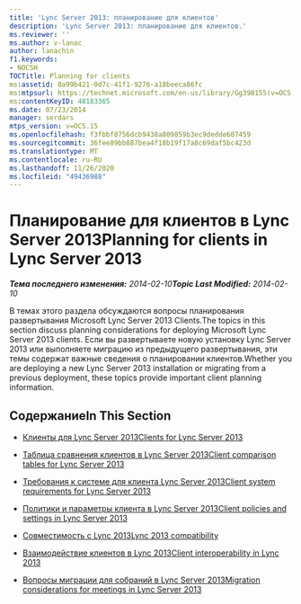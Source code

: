 ```yaml
---
title: 'Lync Server 2013: планирование для клиентов'
description: 'Lync Server 2013: планирование для клиентов.'
ms.reviewer: ''
ms.author: v-lanac
author: lanachin
f1.keywords:
- NOCSH
TOCTitle: Planning for clients
ms:assetid: 0a99b421-0d7c-41f1-9276-a18beeca86fc
ms:mtpsurl: https://technet.microsoft.com/en-us/library/Gg398155(v=OCS.15)
ms:contentKeyID: 48183365
ms.date: 07/23/2014
manager: serdars
mtps_version: v=OCS.15
ms.openlocfilehash: f3fbbf0756dcb9438a809859b3ec9dedde607459
ms.sourcegitcommit: 36fee89bb887bea4f18b19f17a8c69daf5bc423d
ms.translationtype: MT
ms.contentlocale: ru-RU
ms.lasthandoff: 11/26/2020
ms.locfileid: "49436988"
---
```

# <a name="planning-for-clients-in-lync-server-2013"></a><span data-ttu-id="f4cf8-103">Планирование для клиентов в Lync Server 2013</span><span class="sxs-lookup"><span data-stu-id="f4cf8-103">Planning for clients in Lync Server 2013</span></span>

<div data-xmlns="http://www.w3.org/1999/xhtml">

<div class="topic" data-xmlns="http://www.w3.org/1999/xhtml" data-msxsl="urn:schemas-microsoft-com:xslt" data-cs="https://msdn.microsoft.com/">

<div data-asp="https://msdn2.microsoft.com/asp">



</div>

<div id="mainSection">

<div id="mainBody"><span data-ttu-id="f4cf8-104">

<span> </span></span><span class="sxs-lookup"><span data-stu-id="f4cf8-104">

<span> </span></span></span>

<span data-ttu-id="f4cf8-105">_**Тема последнего изменения:** 2014-02-10_</span><span class="sxs-lookup"><span data-stu-id="f4cf8-105">_**Topic Last Modified:** 2014-02-10_</span></span>

<span data-ttu-id="f4cf8-106">В темах этого раздела обсуждаются вопросы планирования развертывания Microsoft Lync Server 2013 Clients.</span><span class="sxs-lookup"><span data-stu-id="f4cf8-106">The topics in this section discuss planning considerations for deploying Microsoft Lync Server 2013 clients.</span></span> <span data-ttu-id="f4cf8-107">Если вы развертываете новую установку Lync Server 2013 или выполняете миграцию из предыдущего развертывания, эти темы содержат важные сведения о планировании клиентов.</span><span class="sxs-lookup"><span data-stu-id="f4cf8-107">Whether you are deploying a new Lync Server 2013 installation or migrating from a previous deployment, these topics provide important client planning information.</span></span>

<div>

## <a name="in-this-section"></a><span data-ttu-id="f4cf8-108">Содержание</span><span class="sxs-lookup"><span data-stu-id="f4cf8-108">In This Section</span></span>

  - [<span data-ttu-id="f4cf8-109">Клиенты для Lync Server 2013</span><span class="sxs-lookup"><span data-stu-id="f4cf8-109">Clients for Lync Server 2013</span></span>](lync-server-2013-clients.md)

  - [<span data-ttu-id="f4cf8-110">Таблица сравнения клиентов в Lync Server 2013</span><span class="sxs-lookup"><span data-stu-id="f4cf8-110">Client comparison tables for Lync Server 2013</span></span>](lync-server-2013-desktop-client-comparison-tables.md)

  - [<span data-ttu-id="f4cf8-111">Требования к системе для клиента Lync Server 2013</span><span class="sxs-lookup"><span data-stu-id="f4cf8-111">Client system requirements for Lync Server 2013</span></span>](lync-server-2013-client-system-requirements.md)

  - [<span data-ttu-id="f4cf8-112">Политики и параметры клиента в Lync Server 2013</span><span class="sxs-lookup"><span data-stu-id="f4cf8-112">Client policies and settings in Lync Server 2013</span></span>](lync-server-2013-client-policies-and-settings.md)

  - [<span data-ttu-id="f4cf8-113">Совместимость с Lync 2013</span><span class="sxs-lookup"><span data-stu-id="f4cf8-113">Lync 2013 compatibility</span></span>](lync-server-2013-lync-2013-compatibility.md)

  - [<span data-ttu-id="f4cf8-114">Взаимодействие клиентов в Lync 2013</span><span class="sxs-lookup"><span data-stu-id="f4cf8-114">Client interoperability in Lync 2013</span></span>](lync-server-2013-client-interoperability-in-lync-2013.md)

  - [<span data-ttu-id="f4cf8-115">Вопросы миграции для собраний в Lync Server 2013</span><span class="sxs-lookup"><span data-stu-id="f4cf8-115">Migration considerations for meetings in Lync Server 2013</span></span>](lync-server-2013-migration-considerations-for-meetings.md)

<span data-ttu-id="f4cf8-116"></div>

</div>

<span> </span>

</div>

</div>

</span><span class="sxs-lookup"><span data-stu-id="f4cf8-116"></div>

</div>

<span> </span>

</div>

</div>

</span></span></div>

